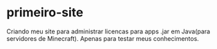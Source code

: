 # primeiro-site
Criando meu site para administrar licencas para apps .jar em Java(para servidores de Minecraft). Apenas para testar meus conhecimentos.
